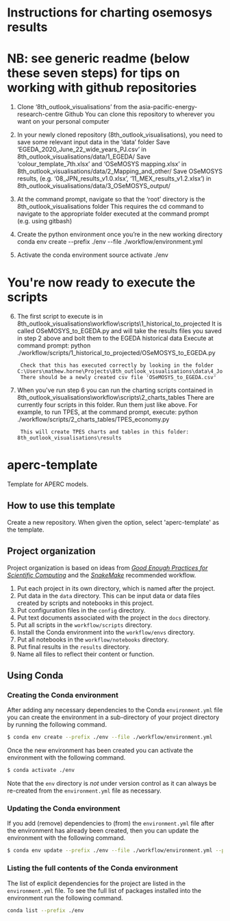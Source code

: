 # Instructions for charting osemosys results

# NB: see generic readme (below these seven steps) for tips on working with github repositories

1. Clone ‘8th_outlook_visualisations’ from the asia-pacific-energy-research-centre Github
        You can clone this repository to wherever you want on your personal computer

2. In your newly cloned repository (8th_outlook_visualisations), you need to save some relevant input data in the ‘data’ folder
        Save ‘EGEDA_2020_June_22_wide_years_PJ.csv’ in 8th_outlook_visualisations/data/1_EGEDA/
        Save ‘colour_template_7th.xlsx’ and ‘OSeMOSYS mapping.xlsx’ in 8th_outlook_visualisations/data/2_Mapping_and_other/
        Save OSeMOSYS results, (e.g. ‘08_JPN_results_v1.0.xlsx’, ‘11_MEX_results_v1.2.xlsx’) in 8th_outlook_visualisations/data/3_OSeMOSYS_output/

3. At the command prompt, navigate so that the ‘root’ directory is the 8th_outlook_visualisations folder
        This requires the cd command to navigate to the appropriate folder executed at the command prompt (e.g. using gitbash)

4. Create the python environment once you’re in the new working directory
        conda env create --prefix ./env --file ./workflow/environment.yml 

5. Activate the conda environment
        source activate ./env   

# You're now ready to execute the scripts

6. The first script to execute is in 8th_outlook_visualisations\workflow\scripts\1_historical_to_projected
        It is called OSeMOSYS_to_EGEDA.py and will take the results files you saved in step 2 above and bolt them to the EGEDA historical data
        Execute at command prompt:
        python ./workflow/scripts/1_historical_to_projected/OSeMOSYS_to_EGEDA.py

        Check that this has executed correctly by looking in the folder C:\Users\mathew.horne\Projects\8th_outlook_visualisations\data\4_Joined
        There should be a newly created csv file 'OSeMOSYS_to_EGEDA.csv'

7. When you've run step 6 you can run the charting scripts contained in 8th_outlook_visualisations\workflow\scripts\2_charts_tables
        There are currently four scripts in this folder. 
        Run them just like above. For example, to run TPES, at the command prompt, execute: python ./workflow/scripts/2_charts_tables/TPES_economy.py

        This will create TPES charts and tables in this folder: 8th_outlook_visualisations\results


# aperc-template
Template for APERC models.

## How to use this template
Create a new repository. When given the option, select 'aperc-template' as the template.

## Project organization

Project organization is based on ideas from [_Good Enough Practices for Scientific Computing_](https://journals.plos.org/ploscompbiol/article?id=10.1371/journal.pcbi.1005510) and the [_SnakeMake_](https://snakemake.readthedocs.io/en/stable/snakefiles/deployment.html) recommended workflow. 

1. Put each project in its own directory, which is named after the project.
2. Put data in the `data` directory. This can be input data or data files created by scripts and notebooks in this project.
3. Put configuration files in the `config` directory.
4. Put text documents associated with the project in the `docs` directory.
5. Put all scripts in the `workflow/scripts` directory.
6. Install the Conda environment into the `workflow/envs` directory. 
7. Put all notebooks in the `workflow/notebooks` directory.
8. Put final results in the `results` directory.
9. Name all files to reflect their content or function.

## Using Conda

### Creating the Conda environment

After adding any necessary dependencies to the Conda `environment.yml` file you can create the 
environment in a sub-directory of your project directory by running the following command.

```bash
$ conda env create --prefix ./env --file ./workflow/environment.yml
```
Once the new environment has been created you can activate the environment with the following 
command.

```bash
$ conda activate ./env
```

Note that the `env` directory is *not* under version control as it can always be re-created from 
the `environment.yml` file as necessary.

### Updating the Conda environment

If you add (remove) dependencies to (from) the `environment.yml` file after the environment has 
already been created, then you can update the environment with the following command.

```bash
$ conda env update --prefix ./env --file ./workflow/environment.yml --prune
```

### Listing the full contents of the Conda environment

The list of explicit dependencies for the project are listed in the `environment.yml` file. To see the full list of packages installed into the environment run the following command.

```bash
conda list --prefix ./env
```

